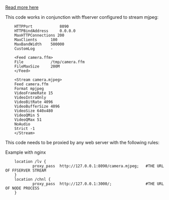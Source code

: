 [Read more here](https://medium.com/@anthony_62961/no-more-tv-ads-machine-learning-to-the-rescue-32c943a47f7e) 


This code works in conjunction with ffserver configured to stream mjpeg:

        HTTPPort            8090
        HTTPBindAddress     0.0.0.0
        MaxHTTPConnections 200
        MaxClients      100
        MaxBandWidth    500000
        CustomLog       -

        <Feed camera.ffm>
        File            /tmp/camera.ffm
        FileMaxSize     200M
        </Feed>

        <Stream camera.mjpeg>
        Feed camera.ffm
        Format mpjpeg
        VideoFrameRate 15
        VideoIntraOnly
        VideoBitRate 4096
        VideoBufferSize 4096
        VideoSize 640x480
        VideoQMin 5
        VideoQMax 51
        NoAudio
        Strict -1
        </Stream>

This code needs to be proxied by any web server with the following rules:

Example with nginx

        location /lv {
                proxy_pass  http://127.0.0.1:8090/camera.mjpeg;   #THE URL OF FFSERVER STREAM
        }
        location /chnl {
                proxy_pass  http://127.0.0.1:3000/;               #THE URL OF NODE PROCESS
        }
